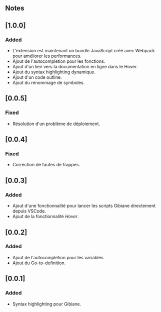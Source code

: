 ## Notes

## [1.0.0]

### Added

- L'extension est maintenant un bundle JavaScript créé avec Webpack pour améliorer les performances.
- Ajout de l'autocompletion pour les fonctions.
- Ajout d'un lien vers la documentation en ligne dans le Hover.
- Ajout du syntax highlighting dynamique.
- Ajout d'un code outline.
- Ajout du renommage de symboles.

## [0.0.5]

### Fixed

- Résolution d'un problème de déploiement.

## [0.0.4]

### Fixed

- Correction de fautes de frappes.

## [0.0.3]

### Added

- Ajout d'une fonctionnalité pour lancer les scripts Gibiane directement depuis VSCode.
- Ajout de la fonctionnalité _Hover_.

## [0.0.2]

### Added

- Ajout de l'autocompletion pour les variables.
- Ajout du Go-to-definition.

## [0.0.1]

### Added

- Syntax highlighting pour Gibiane.
